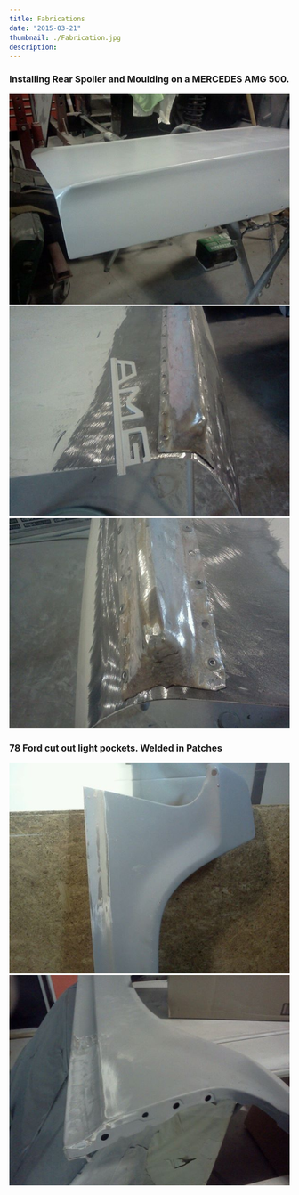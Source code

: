 ```yaml
---
title: Fabrications
date: "2015-03-21"
thumbnail: ./Fabrication.jpg
description:
---
```


### Installing Rear Spoiler and Moulding on a MERCEDES AMG 500.

![](./Fabrication2.jpg)
![](./Fabrication3.jpg)
![](./Fabrication4.jpg)

### 78 Ford cut out light pockets. Welded in Patches

![](./Fabrication6.jpg)
![](./Fabrication5.jpg)
